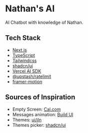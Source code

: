 # Nathan's AI

AI Chatbot with knowledge of Nathan.

## Tech Stack

- [Next.js](https://nextjs.org/)
- [TypeScript](https://www.typescriptlang.org/)
- [Tailwindcss](https://tailwindcss.com/)
- [shadcn/ui](https://ui.shadcn.com/)
- [Vercel AI SDK](https://sdk.vercel.ai/docs/introduction)
- [@upstash/ratelimit](https://upstash.com/docs/oss/sdks/ts/ratelimit/overview)
- [framer-motion](https://www.framer.com/motion/)

## Sources of Inspiration

- Empty Screen: [Cal.com](https://cal.com/)
- Messages animation: [Build UI](https://buildui.com/recipes/animated-list)
- Themes: [ui/jln](https://ui.jln.dev/)
- Themes picker: [shadcn/ui](https://ui.shadcn.com/themes)
